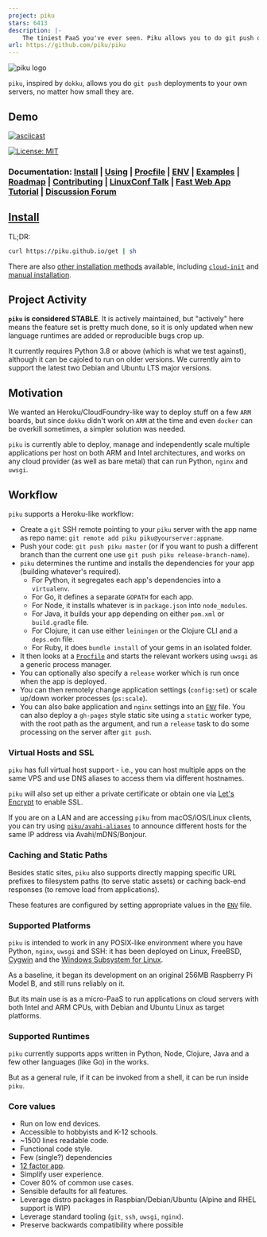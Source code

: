 ```yaml
---
project: piku
stars: 6413
description: |-
    The tiniest PaaS you've ever seen. Piku allows you to do git push deployments to your own servers.
url: https://github.com/piku/piku
---
```


![piku logo](./img/logo.png)

`piku`, inspired by `dokku`, allows you do `git push` deployments to your own servers, no matter how small they are.

## Demo

[![asciicast](https://asciinema.org/a/Ar31IoTkzsZmWWvlJll6p7haS.svg)](https://asciinema.org/a/Ar31IoTkzsZmWWvlJll6p7haS)

[![License: MIT](https://img.shields.io/badge/License-MIT-yellow.svg)](https://opensource.org/licenses/MIT)

### Documentation: [Install](#install) | [Using](#workflow) | [Procfile](https://piku.github.io/configuration/procfile.html) | [ENV](https://piku.github.io/configuration/env.html) | [Examples](https://piku.github.io/community/examples.html) | [Roadmap](https://github.com/orgs/piku/projects/2) | [Contributing](https://piku.github.io/community/contributing.html) | [LinuxConf Talk](https://www.youtube.com/watch?v=ec-GoDukHWk) | [Fast Web App Tutorial](https://github.com/piku/webapp-tutorial) | [Discussion Forum](https://github.com/piku/piku/discussions)

## [Install](https://piku.github.io/install)

TL;DR:

```bash
curl https://piku.github.io/get | sh
```

There are also [other installation methods](https://piku.github.io/install) available, including [`cloud-init`](https://github.com/piku/cloud-init) and [manual installation](https://piku.github.io/install).

## Project Activity

**`piku` is considered STABLE**. It is actively maintained, but "actively" here means the feature set is pretty much done, so it is only updated when new language runtimes are added or reproducible bugs crop up.

It currently requires Python 3.8 or above (which is what we test against), although it can be cajoled to run on older versions. We currently aim to support the latest two Debian and Ubuntu LTS major versions.

## Motivation

We wanted an Heroku/CloudFoundry-like way to deploy stuff on a few `ARM` boards, but since `dokku` didn't work on `ARM` at the time and even `docker` can be overkill sometimes, a simpler solution was needed.

`piku` is currently able to deploy, manage and independently scale multiple applications per host on both ARM and Intel architectures, and works on any cloud provider (as well as bare metal) that can run Python, `nginx` and `uwsgi`.

## Workflow

`piku` supports a Heroku-like workflow:

* Create a `git` SSH remote pointing to your `piku` server with the app name as repo name:
  `git remote add piku piku@yourserver:appname`.
* Push your code: `git push piku master` (or if you want to push a different branch than the current one use `git push piku release-branch-name`).
* `piku` determines the runtime and installs the dependencies for your app (building whatever's required).
   * For Python, it segregates each app's dependencies into a `virtualenv`.
   * For Go, it defines a separate `GOPATH` for each app.
   * For Node, it installs whatever is in `package.json` into `node_modules`.
   * For Java, it builds your app depending on either `pom.xml` or `build.gradle` file.
   * For Clojure, it can use either `leiningen` or the Clojure CLI and a `deps.edn` file.
   * For Ruby, it does `bundle install` of your gems in an isolated folder.
* It then looks at a [`Procfile`](https://piku.github.io/configuration/procfile.html) and starts the relevant workers using `uwsgi` as a generic process manager.
* You can optionally also specify a `release` worker which is run once when the app is deployed.
* You can then remotely change application settings (`config:set`) or scale up/down worker processes (`ps:scale`).
* You can also bake application and `nginx` settings into an [`ENV`](https://piku.github.io/configuration/env.html) file.
You can also deploy a `gh-pages` style static site using a `static` worker type, with the root path as the argument, and run a `release` task to do some processing on the server after `git push`.

### Virtual Hosts and SSL

`piku` has full virtual host support - i.e., you can host multiple apps on the same VPS and use DNS aliases to access them via different hostnames. 

`piku`  will also set up either a private certificate or obtain one via [Let's Encrypt](https://letsencrypt.org/) to enable SSL.

If you are on a LAN and are accessing `piku` from macOS/iOS/Linux clients, you can try using [`piku/avahi-aliases`](https://github.com/piku/avahi-aliases) to announce different hosts for the same IP address via Avahi/mDNS/Bonjour.

### Caching and Static Paths

Besides static sites, `piku` also supports directly mapping specific URL prefixes to filesystem paths (to serve static assets) or caching back-end responses (to remove load from applications).

These features are configured by setting appropriate values in the [`ENV`](https://piku.github.io/configuration/env.html) file.

### Supported Platforms

`piku` is intended to work in any POSIX-like environment where you have Python, `nginx`, `uwsgi` and SSH: it has been deployed on Linux, FreeBSD, [Cygwin][cygwin] and the [Windows Subsystem for Linux][wsl].

As a baseline, it began its development on an original 256MB Raspberry Pi Model B, and still runs reliably on it.

But its main use is as a micro-PaaS to run applications on cloud servers with both Intel and ARM CPUs, with Debian and Ubuntu Linux as target platforms.

### Supported Runtimes

`piku` currently supports apps written in Python, Node, Clojure, Java and a few other languages (like Go) in the works.

But as a general rule, if it can be invoked from a shell, it can be run inside `piku`.

### Core values

 * Run on low end devices.
 * Accessible to hobbyists and K-12 schools.
 * ~1500 lines readable code.
 * Functional code style.
 * Few (single?) dependencies
 * [12 factor app](https://12factor.net).
 * Simplify user experience.
 * Cover 80% of common use cases.
 * Sensible defaults for all features.
 * Leverage distro packages in Raspbian/Debian/Ubuntu (Alpine and RHEL support is WIP)
 * Leverage standard tooling (`git`, `ssh`, `uwsgi`, `nginx`).
 * Preserve backwards compatibility where possible

[raspi-cluster]: https://github.com/rcarmo/raspi-cluster
[cygwin]: http://www.cygwin.com
[wsl]: https://en.wikipedia.org/wiki/Windows_Subsystem_for_Linux

